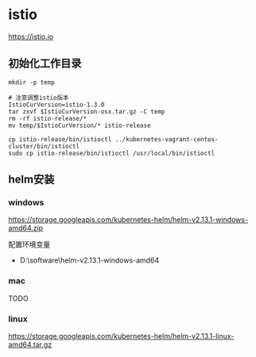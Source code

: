 # istio

<https://istio.io>

## 初始化工作目录

```shell
mkdir -p temp

# 注意调整istio版本
IstioCurVersion=istio-1.3.0
tar zxvf $IstioCurVersion-osx.tar.gz -C temp
rm -rf istio-release/*
mv temp/$IstioCurVersion/* istio-release

cp istio-release/bin/istioctl ../kubernetes-vagrant-centos-cluster/bin/istioctl
sudo cp istio-release/bin/istioctl /usr/local/bin/istioctl
```

## helm安装

### windows

<https://storage.googleapis.com/kubernetes-helm/helm-v2.13.1-windows-amd64.zip>

配置环境变量

- D:\software\helm-v2.13.1-windows-amd64

### mac

TODO

### linux

<https://storage.googleapis.com/kubernetes-helm/helm-v2.13.1-linux-amd64.tar.gz>
